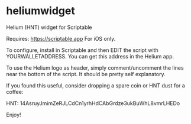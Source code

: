 # heliumwidget
Helium (HNT) widget for Scriptable

Requires: https://scriptable.app
For iOS only.

To configure, install in Scriptable and then EDIT the script with YOURWALLETADDRESS.
You can get this address in the Helium app.

To use the Helium logo as header, simply comment/uncomment the lines near the bottom of the script.
It should be pretty self explanatory. 

If you found this useful, consider dropping a spare coin or HNT dust for a coffee:

HNT:  14AsruyJmimZeRJLCdCn1yrhHdCAbGrdze3ukBuWhL8vmrLHEDo

Enjoy!
